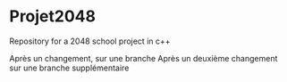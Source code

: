 # Projet2048
Repository for a 2048 school project in c++

Après un changement, sur une branche
Après un deuxième changement sur une branche supplémentaire
